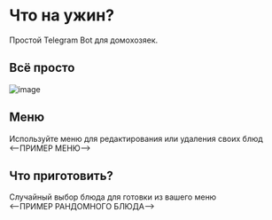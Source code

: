 # Что на ужин?
Простой Telegram Bot для домохозяек.

## Всё просто
![image](https://user-images.githubusercontent.com/61066851/234309647-af2137e2-cd91-4fa4-928d-ef45d7ba5b29.png)

## Меню
Используйте меню для редактирования или удаления своих блюд <br>
<--ПРИМЕР МЕНЮ-->

## Что приготовить?
Случайный выбор блюда для готовки из вашего меню <br>
<--ПРИМЕР РАНДОМНОГО БЛЮДА-->
